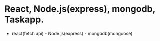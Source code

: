 # React, Node.js(express), mongodb, Taskapp.

- react(fetch api) - Node.js(express) - mongodb(mongoose)
